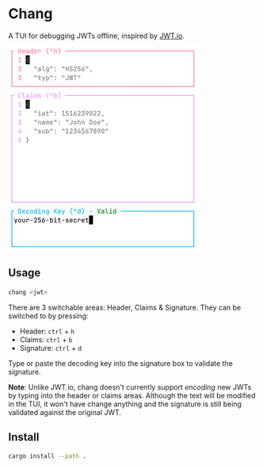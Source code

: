 # Chang
A TUI for debugging JWTs offline, inspired by [JWT.io](https://jwt.io).

![chang TUI](chang.png)

## Usage
```bash
chang <jwt>
```
There are 3 switchable areas: Header, Claims & Signature. They can be switched to by pressing:
- Header: `ctrl` + `h`
- Claims: `ctrl` + `b`
- Signature: `ctrl` + `d`

Type or paste the decoding key into the signature box to validate the signature.

**Note**: Unlike JWT.io, chang doesn't currently support _encoding_ new JWTs by typing into the header 
or claims areas. Although the text will be modified in the TUI, it won't have change anything and 
the signature is still being validated against the original JWT.

## Install
```bash
cargo install --path .
```
